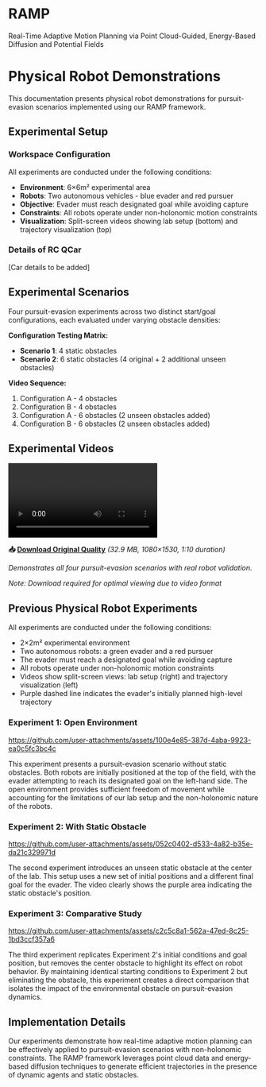 # RAMP
Real-Time Adaptive Motion Planning via Point Cloud-Guided, Energy-Based Diffusion and Potential Fields

# Physical Robot Demonstrations

This documentation presents physical robot demonstrations for pursuit-evasion scenarios implemented using our RAMP framework.

## Experimental Setup

### Workspace Configuration
All experiments are conducted under the following conditions:
- **Environment**: 6×6m² experimental area
- **Robots**: Two autonomous vehicles - blue evader and red pursuer  
- **Objective**: Evader must reach designated goal while avoiding capture
- **Constraints**: All robots operate under non-holonomic motion constraints
- **Visualization**: Split-screen videos showing lab setup (bottom) and trajectory visualization (top)

### Details of RC QCar
[Car details to be added]

## Experimental Scenarios

Four pursuit-evasion experiments across two distinct start/goal configurations, each evaluated under varying obstacle densities:

**Configuration Testing Matrix:**
- **Scenario 1**: 4 static obstacles 
- **Scenario 2**: 6 static obstacles (4 original + 2 additional unseen obstacles)

**Video Sequence:**
1. Configuration A - 4 obstacles 
2. Configuration B - 4 obstacles 
3. Configuration A - 6 obstacles (2 unseen obstacles added)
4. Configuration B - 6 obstacles (2 unseen obstacles added)

## Experimental Videos
<video src="https://github.com/user-attachments/assets/caa43491-58ce-4817-9da9-8a3b4bb78d5b" controls="controls" style="max-width: 730px;">
</video>


**📥 [Download Original Quality](https://github.com/user-attachments/assets/67efd7f6-aab0-4672-b881-fc321c550a8b)** *(32.9 MB, 1080×1530, 1:10 duration)*

*Demonstrates all four pursuit-evasion scenarios with real robot validation.*

*Note: Download required for optimal viewing due to video format*

## Previous Physical Robot Experiments 

All experiments are conducted under the following conditions:

- 2×2m² experimental environment
- Two autonomous robots: a green evader and a red pursuer
- The evader must reach a designated goal while avoiding capture
- All robots operate under non-holonomic motion constraints
- Videos show split-screen views: lab setup (right) and trajectory visualization (left)
- Purple dashed line indicates the evader's initially planned high-level trajectory

### Experiment 1: Open Environment

https://github.com/user-attachments/assets/100e4e85-387d-4aba-9923-ea0c5fc3bc4c

This experiment presents a pursuit-evasion scenario without static obstacles. Both robots are initially positioned at the top of the field, with the evader attempting to reach its designated goal on the left-hand side. The open environment provides sufficient freedom of movement while accounting for the limitations of our lab setup and the non-holonomic nature of the robots.

### Experiment 2: With Static Obstacle

https://github.com/user-attachments/assets/052c0402-d533-4a82-b35e-da21c329971d

The second experiment introduces an unseen static obstacle at the center of the lab. This setup uses a new set of initial positions and a different final goal for the evader. The video clearly shows the purple area indicating the static obstacle's position.

### Experiment 3: Comparative Study

https://github.com/user-attachments/assets/c2c5c8a1-562a-47ed-8c25-1bd3ccf357a6

The third experiment replicates Experiment 2's initial conditions and goal position, but removes the center obstacle to highlight its effect on robot behavior. By maintaining identical starting conditions to Experiment 2 but eliminating the obstacle, this experiment creates a direct comparison that isolates the impact of the environmental obstacle on pursuit-evasion dynamics.

## Implementation Details

Our experiments demonstrate how real-time adaptive motion planning can be effectively applied to pursuit-evasion scenarios with non-holonomic constraints. The RAMP framework leverages point cloud data and energy-based diffusion techniques to generate efficient trajectories in the presence of dynamic agents and static obstacles.
